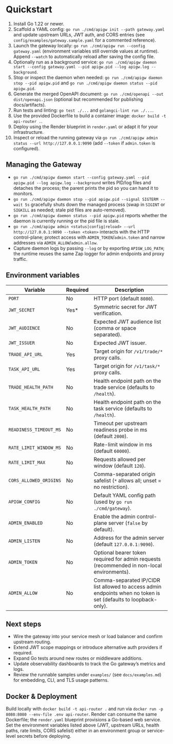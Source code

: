 # Quickstart

1. Install Go 1.22 or newer.
2. Scaffold a YAML config: `go run ./cmd/apigw init --path gateway.yaml` and update upstream URLs, JWT auth, and CORS entries (see `config/examples/gateway.sample.yaml` for a commented reference).
3. Launch the gateway locally: `go run ./cmd/apigw run --config gateway.yaml` (environment variables still override values at runtime). Append `--watch` to automatically reload after saving the config file.
4. Optionally run as a background service: `go run ./cmd/apigw daemon start --config gateway.yaml --pid apigw.pid --log apigw.log --background`.
5. Stop or inspect the daemon when needed: `go run ./cmd/apigw daemon stop --pid apigw.pid` and `go run ./cmd/apigw daemon status --pid apigw.pid`.
6. Generate the merged OpenAPI document: `go run ./cmd/openapi --out dist/openapi.json` (optional but recommended for publishing docs/artifacts).
7. Run tests and linting: `go test ./...` and `golangci-lint run ./...`.
8. Use the provided Dockerfile to build a container image: `docker build -t api-router .`.
9. Deploy using the Render blueprint in `render.yaml` or adapt it for your infrastructure.
10. Inspect or reload the running gateway via `go run ./cmd/apigw admin status --url http://127.0.0.1:9090` (add `--token` if `admin.token` is configured).

## Managing the Gateway

- `go run ./cmd/apigw daemon start --config gateway.yaml --pid apigw.pid --log apigw.log --background` writes PID/log files and detaches the process; the parent prints the pid so you can hand it to monitors.
- `go run ./cmd/apigw daemon stop --pid apigw.pid --signal SIGTERM --wait 5s` gracefully shuts down the managed process (swap in `SIGINT` or `SIGKILL` as needed; stale pid files are auto-removed).
- `go run ./cmd/apigw daemon status --pid apigw.pid` reports whether the daemon is currently running or the pid file is stale.
- `go run ./cmd/apigw admin <status|config|reload> --url http://127.0.0.1:9090 --token <token>` interacts with the HTTP control-plane; protect access with `ADMIN_TOKEN`/`admin.token` and narrow addresses via `ADMIN_ALLOW`/`admin.allow`.
- Capture daemon logs by passing `--log` or by exporting `APIGW_LOG_PATH`; the runtime reuses the same Zap logger for admin endpoints and proxy traffic.

## Environment variables

| Variable | Required | Description |
|----------|----------|-------------|
| `PORT` | No | HTTP port (default `8080`). |
| `JWT_SECRET` | Yes* | Symmetric secret for JWT verification. |
| `JWT_AUDIENCE` | No | Expected JWT audience list (comma or space separated). |
| `JWT_ISSUER` | No | Expected JWT issuer. |
| `TRADE_API_URL` | Yes | Target origin for `/v1/trade/*` proxy calls. |
| `TASK_API_URL` | Yes | Target origin for `/v1/task/*` proxy calls. |
| `TRADE_HEALTH_PATH` | No | Health endpoint path on the trade service (defaults to `/health`). |
| `TASK_HEALTH_PATH` | No | Health endpoint path on the task service (defaults to `/health`). |
| `READINESS_TIMEOUT_MS` | No | Timeout per upstream readiness probe in ms (default `2000`). |
| `RATE_LIMIT_WINDOW_MS` | No | Rate-limit window in ms (default `60000`). |
| `RATE_LIMIT_MAX` | No | Requests allowed per window (default `120`). |
| `CORS_ALLOWED_ORIGINS` | No | Comma-separated origin safelist (`*` allows all; unset = no restriction). |
| `APIGW_CONFIG` | No | Default YAML config path (used by `go run ./cmd/gateway`). |
| `ADMIN_ENABLED` | No | Enable the admin control-plane server (`false` by default). |
| `ADMIN_LISTEN` | No | Address for the admin server (default `127.0.0.1:9090`). |
| `ADMIN_TOKEN` | No | Optional bearer token required for admin requests (recommended in non-local environments). |
| `ADMIN_ALLOW` | No | Comma-separated IP/CIDR list allowed to access admin endpoints when no token is set (defaults to loopback-only). |

## Next steps

- Wire the gateway into your service mesh or load balancer and confirm upstream routing.
- Extend JWT scope mappings or introduce alternative auth providers if required.
- Expand Go tests around new routes or middleware additions.
- Update observability dashboards to track the Go gateway’s metrics and logs.
- Review the runnable samples under `examples/` (see `docs/examples.md`) for embedding, CLI, and TLS usage patterns.

## Docker & Deployment

Build locally with `docker build -t api-router .` and run via `docker run -p 8080:8080 --env-file .env api-router`. Render can consume the same Dockerfile; the `render.yaml` blueprint provisions a Go-based web service. Set the environment variables listed above (JWT, upstream URLs, health paths, rate limits, CORS safelist) either in an environment group or service-level secrets before deploying.
